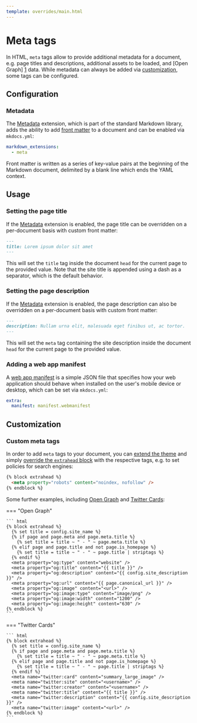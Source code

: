 ```yaml
---
template: overrides/main.html
---
```


# Meta tags

In HTML, `meta` tags allow to provide additional metadata for a document, e.g.
page titles and descriptions, additional assets to be loaded, and [Open Graph]
[1] data. While metadata can always be added via [customization][2], some tags
can be configured.

  [1]: https://ogp.me/
  [2]: #customization

## Configuration

### Metadata

The [Metadata][3] extension, which is part of the standard Markdown library,
adds the ability to add [front matter][4] to a document and can be enabled via
`mkdocs.yml`:

``` yaml
markdown_extensions:
  - meta
```

Front matter is written as a series of key-value pairs at the beginning of the
Markdown document, delimited by a blank line which ends the YAML context.

  [3]: https://github.com/squidfunk/mkdocs-material/blob/master/src/base.html
  [4]: https://jekyllrb.com/docs/front-matter/

## Usage

### Setting the page title

If the [Metadata][5] extension is enabled, the page title can be overridden on
a per-document basis with custom front matter:

``` markdown
---
title: Lorem ipsum dolor sit amet
---
```

This will set the `title` tag inside the document `head` for the current page
to the provided value. Note that the site title is appended using a dash as a
separator, which is the default behavior.

  [5]: #metadata

### Setting the page description

If the [Metadata][5] extension is enabled, the page description can also be
overridden on a per-document basis with custom front matter:

``` markdown
---
description: Nullam urna elit, malesuada eget finibus ut, ac tortor.
---
```

This will set the `meta` tag containing the site description inside the
document `head` for the current page to the provided value.

### Adding a web app manifest

A [web app manifest][6] is a simple JSON file that specifies how your web application should behave when installed on the user's mobile device or desktop, which can be set via `mkdocs.yml`:

``` yaml
extra:
  manifest: manifest.webmanifest
```
  
  [6]: https://developers.google.com/web/fundamentals/web-app-manifest/

## Customization

### Custom meta tags

In order to add `meta` tags to your document, you can [extend the theme][7] and
simply [override the `extrahead` block][8] with the respective tags, e.g. to set
policies for search engines:

``` html
{% block extrahead %}
  <meta property="robots" content="noindex, nofollow" />
{% endblock %}
```

Some further examples, including [Open Graph][1] and [Twitter Cards][9]:

=== "Open Graph"

    ``` html
    {% block extrahead %}
      {% set title = config.site_name %}
      {% if page and page.meta and page.meta.title %}
        {% set title = title ~ " - " ~ page.meta.title %}
      {% elif page and page.title and not page.is_homepage %}
        {% set title = title ~ " - " ~ page.title | striptags %}
      {% endif %}
      <meta property="og:type" content="website" />
      <meta property="og:title" content="{{ title }}" />
      <meta property="og:description" content="{{ config.site_description }}" />
      <meta property="og:url" content="{{ page.canonical_url }}" />
      <meta property="og:image" content="<url>" />
      <meta property="og:image:type" content="image/png" />
      <meta property="og:image:width" content="1200" />
      <meta property="og:image:height" content="630" />
    {% endblock %}
    ```

=== "Twitter Cards"

    ``` html
    {% block extrahead %}
      {% set title = config.site_name %}
      {% if page and page.meta and page.meta.title %}
        {% set title = title ~ " - " ~ page.meta.title %}
      {% elif page and page.title and not page.is_homepage %}
        {% set title = title ~ " - " ~ page.title | striptags %}
      {% endif %}
      <meta name="twitter:card" content="summary_large_image" />
      <meta name="twitter:site" content="<username>" />
      <meta name="twitter:creator" content="<username>" />
      <meta name="twitter:title" content="{{ title }}" />
      <meta name="twitter:description" content="{{ config.site_description }}" />
      <meta name="twitter:image" content="<url>" />
    {% endblock %}
    ```

  [7]: ../customization.md#extending-the-theme
  [8]: ../customization.md#overriding-blocks
  [9]: https://developer.twitter.com/en/docs/tweets/optimize-with-cards/overview/abouts-cards
